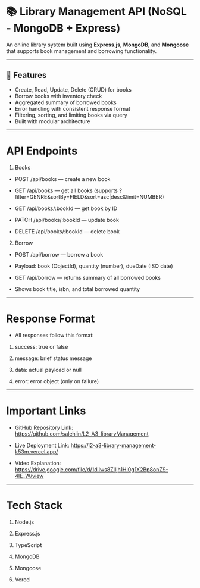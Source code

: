 # 📚 Library Management API (NoSQL - MongoDB + Express)

An online library system built using **Express.js**, **MongoDB**, and **Mongoose** that supports book management and borrowing functionality.

---

## 🚀 Features

- Create, Read, Update, Delete (CRUD) for books
- Borrow books with inventory check
- Aggregated summary of borrowed books
- Error handling with consistent response format
- Filtering, sorting, and limiting books via query
- Built with modular architecture

---

# API Endpoints
1. Books
- POST /api/books — create a new book

- GET /api/books — get all books (supports ?filter=GENRE&sortBy=FIELD&sort=asc|desc&limit=NUMBER)

- GET /api/books/:bookId — get book by ID

- PATCH /api/books/:bookId — update book

- DELETE /api/books/:bookId — delete book

2. Borrow
- POST /api/borrow — borrow a book
- Payload: book (ObjectId), quantity (number), dueDate (ISO date)

- GET /api/borrow — returns summary of all borrowed books
- Shows book title, isbn, and total borrowed quantity

---

# Response Format
- All responses follow this format:

1. success: true or false

2. message: brief status message

3. data: actual payload or null

4. error: error object (only on failure)

---

# Important Links
- GitHub Repository Link: https://github.com/salehiin/L2_A3_libraryManagement

- Live Deployment Link: https://l2-a3-library-management-k53m.vercel.app/

- Video Explanation: https://drive.google.com/file/d/1diIws8ZIIjh1HI0g1X2Bp8onZS-4lE_W/view

---

# Tech Stack
1. Node.js

2. Express.js

3. TypeScript

4. MongoDB

5. Mongoose

6. Vercel
